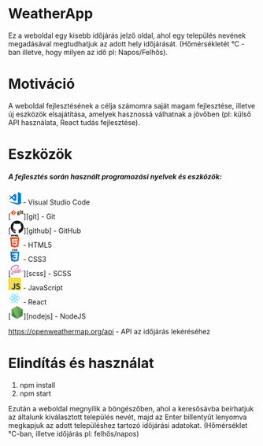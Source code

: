 # WeatherApp
Ez a weboldal egy kisebb időjárás jelző oldal, ahol egy település nevének megadásával megtudhatjuk az adott hely időjárását. (Hőmérsékletét °C -ban illetve, hogy milyen az idő pl: Napos/Felhős).

# Motiváció
A weboldal fejlesztésének a célja számomra saját magam fejlesztése, illetve új eszközök elsajátítása, amelyek hasznossá válhatnak a jövőben (pl: külső API használata, React tudás fejlesztése).

# Eszközök
##### A fejlesztés során használt programozási nyelvek és eszközök:
[<img alt="Visual Studio Code" width="26px" src="https://raw.githubusercontent.com/github/explore/80688e429a7d4ef2fca1e82350fe8e3517d3494d/topics/visual-studio-code/visual-studio-code.png" />][vscode] - Visual Studio Code
<br />
[<img alt="Git" width="26px" src="https://raw.githubusercontent.com/github/explore/80688e429a7d4ef2fca1e82350fe8e3517d3494d/topics/git/git.png" />][git] - Git
<br />
[<img alt="GitHub" width="26px" src="https://raw.githubusercontent.com/github/explore/78df643247d429f6cc873026c0622819ad797942/topics/github/github.png" />][github] - GitHub
<br />
[<img alt="HTML5" width="26px" src="https://raw.githubusercontent.com/github/explore/80688e429a7d4ef2fca1e82350fe8e3517d3494d/topics/html/html.png" />][html5] - HTML5
<br />
[<img alt="CSS3" width="26px" src="https://raw.githubusercontent.com/github/explore/80688e429a7d4ef2fca1e82350fe8e3517d3494d/topics/css/css.png" />][css3] - CSS3
<br />
[<img alt="Sass" width="26px" src="https://raw.githubusercontent.com/github/explore/80688e429a7d4ef2fca1e82350fe8e3517d3494d/topics/sass/sass.png" />][scss] - SCSS
<br />
[<img alt="JavaScript" width="26px" src="https://raw.githubusercontent.com/github/explore/80688e429a7d4ef2fca1e82350fe8e3517d3494d/topics/javascript/javascript.png" />][js] - JavaScript
<br />
[<img alt="React" width="26px" src="https://raw.githubusercontent.com/github/explore/80688e429a7d4ef2fca1e82350fe8e3517d3494d/topics/react/react.png" />][react] - React
<br />
[<img alt="Node.js" width="26px" src="https://raw.githubusercontent.com/github/explore/80688e429a7d4ef2fca1e82350fe8e3517d3494d/topics/nodejs/nodejs.png" />][nodejs] - NodeJS

https://openweathermap.org/api - API az időjárás lekéréséhez

# Elindítás és használat
1. npm install
2. npm start

Ezután a weboldal megnyílik a böngészőben, ahol a keresősávba beírhatjuk az általunk kiválasztott település nevét, majd az Enter billentyűt lenyomva megkapjuk az adott településhez tartozó időjárási adatokat. (Hőmérséklet °C-ban, illetve időjárás pl: felhős/napos)

[vscode]: https://code.visualstudio.com/
[html5]: https://hu.wikipedia.org/wiki/HTML5
[css3]: https://hu.wikipedia.org/wiki/Cascading_Style_Sheets
[js]: https://hu.wikipedia.org/wiki/JavaScript
[react]: https://reactjs.org/
